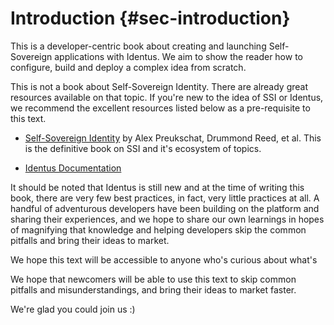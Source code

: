 #  Introduction {#sec-introduction}

This is a developer-centric book about creating and launching Self-Sovereign applications with Identus.  We aim to show the reader how to configure, build and deploy a complex idea from scratch.  

This is not a book about Self-Sovereign Identity.  There are already great resources available on that topic.  If you're new to the idea of SSI or Identus, we recommend the excellent resources listed below as a pre-requisite to this text.


- [Self-Sovereign Identity](https://www.manning.com/books/self-sovereign-identity) by Alex Preukschat, Drummond Reed, et al.  This is the definitive book on SSI and it's ecosystem of topics.  

- [Identus Documentation](https://hyperledger-identus.github.io/docs/)

It should be noted that Identus is still new and at the time of writing this book, there are very few best practices, in fact, very little practices at all.  A handful of adventurous developers have been building on the platform and sharing their experiences, and we hope to share our own learnings in hopes of magnifying that knowledge and helping developers skip the common pitfalls and bring their ideas to market.

We hope this text will be accessible to anyone who's curious about what's 

We hope that newcomers will be able to use this text to skip common pitfalls and misunderstandings, and bring their ideas to market faster. 

We're glad you could join us :)